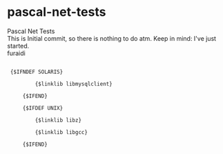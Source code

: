 # pascal-net-tests
Pascal Net Tests<br>
This is Initial commit, so there is nothing to do atm. Keep in mind: I've just started.<br>
furaidi<br>

<code>
 {$IFNDEF SOLARIS}<br>
         {$linklib libmysqlclient}<br>
     {$IFEND}<br>
     {$IFDEF UNIX}<br>
         {$linklib libz}<br>
         {$linklib libgcc}<br>
     {$IFEND}<br>
</code>

